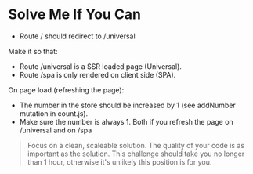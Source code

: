 # Solve Me If You Can

* Route / should redirect to /universal

Make it so that:
* Route /universal is a SSR loaded page (Universal).
* Route /spa is only rendered on client side (SPA).

On page load (refreshing the page):
* The number in the store should be increased by 1 (see addNumber mutation in count.js).
* Make sure the number is always 1. Both if you refresh the page on /universal and on /spa

> Focus on a clean, scaleable solution. The quality of your code is as important as the solution.
> This challenge should take you no longer than 1 hour, otherwise it's unlikely this position is for you.
